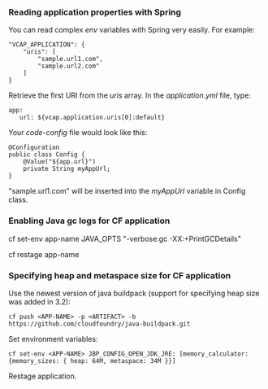 ### Reading application properties with Spring
You can read complex _env_ variables with Spring very easily. For example:

```
"VCAP_APPLICATION": {
    "uris": [
        "sample.url1.com",
        "sample.url2.com"
    ]
}
```
Retrieve the first URI from the _uris_ array. In the _application.yml_ file, type:
```
app:
   url: ${vcap.application.uris[0]:default}
```

Your _code-config_ file would look like this:
```
@Configuration
public class Config {
    @Value("${app.url}")
    private String myAppUrl;
}
```
"sample.url1.com" will be inserted into the _myAppUrl_ variable in Config class.

### Enabling Java gc logs for CF application

cf set-env app-name JAVA_OPTS "-verbose:gc -XX:+PrintGCDetails"

cf restage app-name

### Specifying heap and metaspace size for CF application

Use the newest version of java buildpack (support for specifying heap size was added in 3.2):
```
cf push <APP-NAME> -p <ARTIFACT> -b https://github.com/cloudfoundry/java-buildpack.git
```
Set environment variables:
```
cf set-env <APP-NAME> JBP_CONFIG_OPEN_JDK_JRE: [memory_calculator: {memory_sizes: { heap: 64M, metaspace: 34M }}]
```
Restage application.
